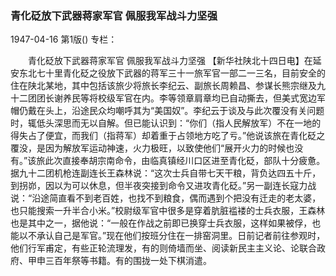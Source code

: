 ### 青化砭放下武器蒋家军官  佩服我军战斗力坚强

1947-04-16
第1版()
专栏：

　　青化砭放下武器蒋家军官
    佩服我军战斗力坚强
    【新华社陕北十四日电】在延安东北七十里青化砭之役放下武器的蒋军三十一旅军官一部二一三名，目前安全的住在陕北某地，其中包括该旅少将旅长李纪云、副旅长周赖昌、参谋长熊宗继及九十二团团长谢养民等将校级军官在内。李等领章肩章均已自动撕去，但美式宽边军帽仍戴在头上，沿途民众均嘲呼其为“美国奴”。李纪云于谈及与此次覆没有关问题时，辄低头深思而无以自解。但已能认识到：“你们（指人民解放军）不在一地的得失占了便宜，而我们（指蒋军）却着重于占领地方吃了亏。”他说该旅在青化砭之覆没，是因为解放军运动神速，火力极旺，以致使他们“展开火力的时候也没有。”该旅此次直接奉胡宗南命令，由临真镇经川口区进至青化砭，部队十分疲惫。据九十二团机枪连副连长王森林说：“这次士兵自带七天干粮，背负达四五十斤，到拐峁，因以为可以休息，但半夜突接到命令又进攻青化砭。”另一副连长寇力战说：“沿途简直看不到老百姓，也找不到粮食，偶而遇到个把没有迁走的老太婆，也只能搜索一升半合小米。”校尉级军官中很多是穿着肮脏褴褛的士兵衣服，王森林也是其中之一，据他说：“一般在作战之前即已换穿士兵衣服，这样如果被俘，也能以不承认自己是军官。”现在他们按班分住在一排窑洞里。日前记者前往参观时，他们行军甫定，有些正轮流理发，有的则倚墙而坐、阅读新民主主义论、论联合政府、甲申三百年祭等书籍。有的围拢一处下棋消遣。
